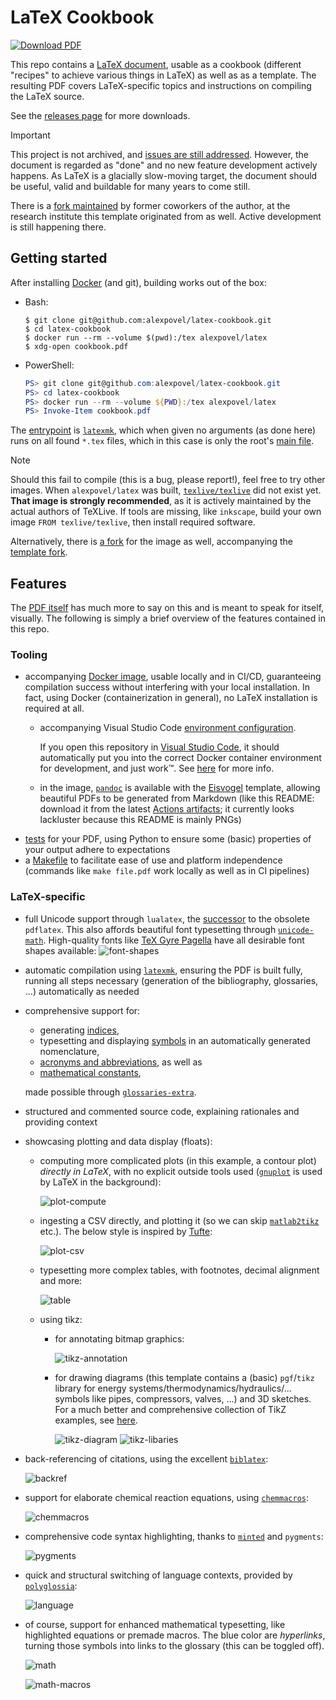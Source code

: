 # LaTeX Cookbook

[![Download PDF](https://img.shields.io/badge/Download-PDF-blue.svg)][download]

This repo contains a [LaTeX document](cookbook.tex), usable as a cookbook (different "recipes" to achieve various things in LaTeX) as well as as a template.
The resulting PDF covers LaTeX-specific topics and instructions on compiling the LaTeX source.

See the [releases page](https://github.com/alexpovel/latex-cookbook/releases) for more downloads.

> [!IMPORTANT]
> This project is not archived, and [issues are still
> addressed](https://github.com/alexpovel/latex-cookbook/issues/17). However, the
> document is regarded as "done" and no new feature development actively happens. As LaTeX is a glacially slow-moving target, the document
> should be useful, valid and buildable for many years to come still.
>
> There is a [fork
> maintained](https://collaborating.tuhh.de/m21/public/theses/itt-latex-template) by
> former coworkers of the author, at the research institute this template originated
> from as well. Active development is still happening there.

## Getting started

After installing [Docker](https://www.docker.com/) (and git), building works out of the
box:

- Bash:

  ```console
  $ git clone git@github.com:alexpovel/latex-cookbook.git
  $ cd latex-cookbook
  $ docker run --rm --volume $(pwd):/tex alexpovel/latex
  $ xdg-open cookbook.pdf
  ```

- PowerShell:

  ```powershell
  PS> git clone git@github.com:alexpovel/latex-cookbook.git
  PS> cd latex-cookbook
  PS> docker run --rm --volume ${PWD}:/tex alexpovel/latex
  PS> Invoke-Item cookbook.pdf
  ```

The [entrypoint](https://docs.docker.com/engine/reference/builder/#entrypoint) is
[`latexmk`](https://ctan.org/pkg/latexmk?lang=en), which when given no arguments (as
done here) runs on all found `*.tex` files, which in this case is only the root's [main
file](./cookbook.tex).

> [!NOTE]
> Should this fail to compile (this is a bug, please report!), feel free to try other
> images. When `alexpovel/latex` was built,
> [`texlive/texlive`](https://hub.docker.com/r/texlive/texlive) did not exist yet.
> **That image is strongly recommended**, as it is actively maintained by the actual
> authors of TeXLive. If tools are missing, like `inkscape`, build your own image `FROM
> texlive/texlive`, then install required software.
>
> Alternatively, there is [a
> fork](https://collaborating.tuhh.de/m21/public/theses/latex_dockerfile) for the image
> as well, accompanying the [template
> fork](https://collaborating.tuhh.de/m21/public/theses/itt-latex-template).

## Features

The [PDF itself][download] has much more to say on this and is meant to speak for itself, visually.
The following is simply a brief overview of the features contained in this repo.

### Tooling

- accompanying [Docker image](.devcontainer/image/Dockerfile), usable locally and in CI/CD, guaranteeing compilation success without interfering with your local installation.
  In fact, using Docker (containerization in general), no LaTeX installation is required at all.
  - accompanying Visual Studio Code [environment configuration](.devcontainer/devcontainer.json).

    If you open this repository in [Visual Studio Code](https://code.visualstudio.com/), it should automatically put you into the correct Docker container environment for development, and just work™.
    See [here](.devcontainer/README.md) for more info.
  - in the image, [`pandoc`](https://pandoc.org/) is available with the [Eisvogel](https://github.com/Wandmalfarbe/pandoc-latex-template) template, allowing beautiful PDFs to be generated from Markdown (like this README: download it from the latest [Actions artifacts](https://github.com/alexpovel/latex-cookbook/actions); it currently looks lackluster because this README is mainly PNGs)
- [tests](tests/config.yml) for your PDF, using Python to ensure some (basic) properties of your output adhere to expectations
- a [Makefile](Makefile) to facilitate ease of use and platform independence (commands like `make file.pdf` work locally as well as in CI pipelines)

### LaTeX-specific

- full Unicode support through `lualatex`, the [successor](https://en.wikipedia.org/wiki/LuaTeX) to the obsolete `pdflatex`.
  This also affords beautiful font typesetting through [`unicode-math`](https://ctan.org/pkg/unicode-math).
  High-quality fonts like [TeX Gyre Pagella](https://ctan.org/pkg/tex-gyre-pagella) have all desirable font shapes available:
  ![font-shapes](images/bitmaps/readme/font-shapes.png)
- automatic compilation using [`latexmk`](.latexmkrc), ensuring the PDF is built fully, running all steps necessary (generation of the bibliography, glossaries, ...) automatically as needed
- comprehensive support for:
  - generating [indices](bib/glossaries/index/),
  - typesetting and displaying [symbols](bib/glossaries/symbols/) in an automatically generated nomenclature,
  - [acronyms and abbreviations](bib/glossaries/abbreviations.bib), as well as
  - [mathematical constants](bib/glossaries/constants.bib),

  made possible through [`glossaries-extra`](https://ctan.org/pkg/glossaries-extra).
- structured and commented source code, explaining rationales and providing context
- showcasing plotting and data display (floats):
  - computing more complicated plots (in this example, a contour plot) *directly in LaTeX*, with no explicit outside tools used ([`gnuplot`](http://www.gnuplot.info/) is used by LaTeX in the background):

    ![plot-compute](images/bitmaps/readme/plot-compute.png)
  - ingesting a CSV directly, and plotting it (so we can skip [`matlab2tikz`](https://www.mathworks.com/matlabcentral/fileexchange/22022-matlab2tikz-matlab2tikz) etc.).
    The below style is inspired by [Tufte](https://www.edwardtufte.com/tufte/):

    ![plot-csv](images/bitmaps/readme/plot-csv.png)
  - typesetting more complex tables, with footnotes, decimal alignment and more:

    ![table](images/bitmaps/readme/tables.png)
  - using tikz:
    - for annotating bitmap graphics:

      ![tikz-annotation](images/bitmaps/readme/tikz-annotations.png)
    - for drawing diagrams (this template contains a (basic) `pgf`/`tikz` library for energy systems/thermodynamics/hydraulics/... symbols like pipes, compressors, valves, ...) and 3D sketches.
      For a much better and comprehensive collection of TikZ examples, see [here](https://texample.net/tikz/examples/).

      ![tikz-diagram](images/bitmaps/readme/tikz-diagram.png)
      ![tikz-libaries](images/bitmaps/readme/tikz-libraries.png)
- back-referencing of citations, using the excellent [`biblatex`](https://ctan.org/pkg/biblatex):

  ![backref](images/bitmaps/readme/backref.png)
- support for elaborate chemical reaction equations, using [`chemmacros`](https://ctan.org/pkg/chemmacros):

  ![chemmacros](images/bitmaps/readme/chem.png)
- comprehensive code syntax highlighting, thanks to [`minted`](https://ctan.org/pkg/minted) and `pygments`:

  ![pygments](images/bitmaps/readme/code.png)
- quick and structural switching of language contexts, provided by [`polyglossia`](https://ctan.org/pkg/polyglossia):

  ![language](images/bitmaps/readme/language.png)
- of course, support for enhanced mathematical typesetting, like highlighted equations or premade macros.
  The blue color are *hyperlinks*, turning those symbols into links to the glossary (this can be toggled off).

  ![math](images/bitmaps/readme/math.png)

  ![math-macros](images/bitmaps/readme/math-macros.png)

[download]: https://github.com/alexpovel/latex-cookbook/releases/latest/download/cookbook.pdf
